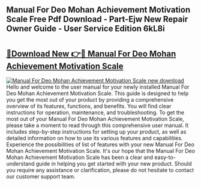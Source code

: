 ## Manual For Deo Mohan Achievement Motivation Scale Free Pdf Download - Part-Ejw New Repair Owner Guide - User Service Edition 6kL8i

# <h2><a href="http://bc813.oget.top/?id=Manual+For+Deo+Mohan+Achievement+Motivation+Scale">🔗Download New 👉🔴 Manual For Deo Mohan Achievement Motivation Scale</a></h2>

[![Manual For Deo Mohan Achievement Motivation Scale new download](https://i.imgur.com/5g1atiW.png)](http://bc813.oget.top/?id=Manual+For+Deo+Mohan+Achievement+Motivation+Scale)
Hello and welcome to the user manual for your newly installed Manual For Deo Mohan Achievement Motivation Scale. This guide is designed to help you get the most out of your product by providing a comprehensive overview of its features, functions, and benefits. You will find clear instructions for operation, maintenance, and troubleshooting. To get the most out of your Manual For Deo Mohan Achievement Motivation Scale, please take a moment to read through this comprehensive user manual. It includes step-by-step instructions for setting up your product, as well as detailed information on how to use its various features and capabilities. Experience the possibilities of list of features with your new Manual For Deo Mohan Achievement Motivation Scale. It's our hope that the Manual For Deo Mohan Achievement Motivation Scale has been a clear and easy-to-understand guide in helping you get started with your new product. Should you require any assistance or clarification, please do not hesitate to contact our customer support team.
